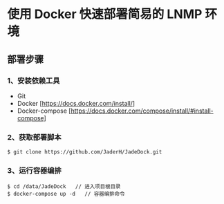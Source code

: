 # 使用 Docker 快速部署简易的 LNMP 环境

## 部署步骤

### 1、安装依赖工具

- Git  
- Docker [https://docs.docker.com/install/]
- Docker-compose [https://docs.docker.com/compose/install/#install-compose]

### 2、获取部署脚本

```
$ git clone https://github.com/JaderH/JadeDock.git
```

### 3、运行容器编排

```
$ cd /data/JadeDock   // 进入项目根目录
$ docker-compose up -d   // 容器编排命令
```